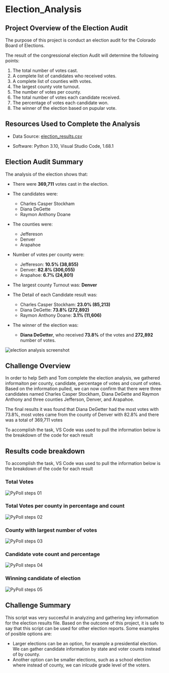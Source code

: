 # Election_Analysis
## Project Overview of the Election Audit
The purpose of this project is conduct an election audit for the Colorado Board of Elections. 

The result of the congressional election Audit will determine the following points: 

  1. The total number of votes cast.
  2. A complete list of candidates who received votes.
  3. A complete list of counties with votes. 
  4. The largest county vote turnout.
  5. The number of votes per county.
  6. The total number of votes each candidate received.
  7. The percentage of votes each candidate won. 
  8. The winner of the election based on pupular vote. 
  
  

## Resources Used to Complete the Analysis

  - Data Source: [election_results.csv](https://github.com/lina2285/Election_Analysis/blob/main/Resources/election_results.csv)
  
  - Software: Python 3.10, Visual Studio Code, 1.68.1

## Election Audit Summary
The analysis of the election shows that:

  - There were **369,711** votes cast in the election.
  
  - The candidates were:
  
    - Charles Casper Stockham
    - Diana DeGette
    - Raymon Anthony Doane

  - The counties were:
  
    - Jeffereson
    - Denver
    - Arapahoe
  
  - Number of votes per county were:
  
    - Jeffereson: **10.5% (38,855)**
    - Denver: **82.8% (306,055)**
    - Arapahoe: **6.7% (24,801)** 
    
  - The largest county Turnout was: **Denver**
  
  - The Detail of each Candidate result was:
  
    - Charles Casper Stockham: **23.0% (85,213)**
    - Diana DeGette: **73.8% (272,892)**
    - Raymon Anthony Doane: **3.1% (11,606)**
   
  - The winner of the election was:
  
    - **Diana DeGetter**, who received **73.8%** of the votes and **272,892** number of votes.

![election analysis screenshot](https://github.com/lina2285/Election_Analysis/blob/main/screenshot%20of%20election%20results.png)

## Challenge Overview

In order to help Seth and Tom complete the election analysis, we gathered informaiton per county, candidate, percentage of votes and count of votes. Based on the information pulled, we can now confirm that there were three candidates named Charles Casper Stockham, Diana DeGette and Raymon Anthony and three counties Jefferson, Denver, and Arapahoe. 

The final results it was found that Diana DeGetter had the most votes with 73.8%, most votes came from the county of Denver with 82.8% and there was a total of 369,711 votes

To accomplish the task, VS Code was used to pull the information below is the breakdown of the code for each result

## Results code breakdown

To accomplish the task, VS Code was used to pull the information below is the breakdown of the code for each result

### Total Votes

![PyPoll steps 01](https://github.com/lina2285/Election_Analysis/blob/main/PyPoll%20steps%201.png)

### Total Votes per county in percentage and count 

![PyPoll steps 02](https://github.com/lina2285/Election_Analysis/blob/main/PyPoll%20steps%202.png)

### County with largest number of votes

![PyPoll steps 03](https://user-images.githubusercontent.com/105125722/175204084-2d06d854-86ce-4094-b0aa-a845a2489449.png)

### Candidate vote count and percentage

![PyPoll steps 04](https://github.com/lina2285/Election_Analysis/blob/main/PyPoll%20steps%204.png)

### Winning candidate of election

![PyPoll steps 05](https://github.com/lina2285/Election_Analysis/blob/main/PyPoll%20steps%205.png)


## Challenge Summary

This script was very succesful in analyzing and gathering key information for the election results file.  Based on the outcome of this project, it is safe to say that this script can be used for other election reports. Some examples of posible options are:
  - Larger elections can be an option, for example a presidential election. We can gather candidate information by state       and voter counts instead of by county. 
  - Another option can be smaller elections, such as a school election where instead of county, we can inlcude grade level     of the voters. 
